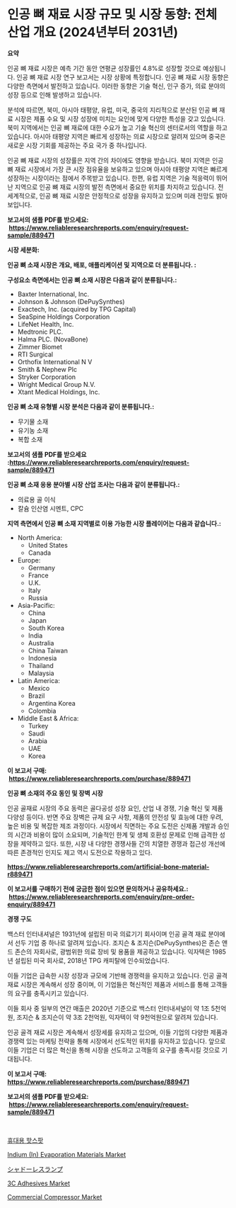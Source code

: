 <p><h1>인공 뼈 재료 시장 규모 및 시장 동향: 전체 산업 개요 (2024년부터 2031년)</h1></p><p><strong>요약</strong></p>
<p><p>인공 뼈 재료 시장은 예측 기간 동안 연평균 성장률인 4.8%로 성장할 것으로 예상됩니다. 인공 뼈 재료 시장 연구 보고서는 시장 상황에 특정합니다. 인공 뼈 재료 시장 동향은 다양한 측면에서 발전하고 있습니다. 이러한 동향은 기술 혁신, 인구 증가, 의료 분야의 성장 등으로 인해 발생하고 있습니다.</p><p>분석에 따르면, 북미, 아시아 태평양, 유럽, 미국, 중국의 지리적으로 분산된 인공 뼈 재료 시장은 제품 수요 및 시장 성장에 미치는 요인에 맞게 다양한 특성을 갖고 있습니다. 북미 지역에서는 인공 뼈 재료에 대한 수요가 높고 기술 혁신의 센터로서의 역할을 하고 있습니다. 아시아 태평양 지역은 빠르게 성장하는 의료 시장으로 알려져 있으며 중국은 새로운 시장 기회를 제공하는 주요 국가 중 하나입니다.</p><p>인공 뼈 재료 시장의 성장률은 지역 간의 차이에도 영향을 받습니다. 북미 지역은 인공 뼈 재료 시장에서 가장 큰 시장 점유율을 보유하고 있으며 아시아 태평양 지역은 빠르게 성장하는 시장이라는 점에서 주목받고 있습니다. 한편, 유럽 지역은 기술 적응력이 뛰어난 지역으로 인공 뼈 재료 시장의 발전 측면에서 중요한 위치를 차지하고 있습니다. 전 세계적으로, 인공 뼈 재료 시장은 안정적으로 성장을 유지하고 있으며 미래 전망도 밝아 보입니다.</p></p>
<p><strong>보고서의 샘플 PDF를 받으세요: &nbsp;<a href="https://www.reliableresearchreports.com/enquiry/request-sample/889471">https://www.reliableresearchreports.com/enquiry/request-sample/889471</a></strong></p>
<p><strong>시장 세분화:</strong></p>
<p><strong> 인공 뼈 소재 시장은 개요, 배포, 애플리케이션 및 지역으로 더 분류됩니다. :</strong></p>
<p><strong>구성요소 측면에서는 인공 뼈 소재 시장은 다음과 같이 분류됩니다.:</strong></p>
<p><ul><li>Baxter International, Inc.</li><li>Johnson & Johnson (DePuySynthes)</li><li>Exactech, Inc. (acquired by TPG Capital)</li><li>SeaSpine Holdings Corporation</li><li>LifeNet Health, Inc.</li><li>Medtronic PLC.</li><li>Halma PLC. (NovaBone)</li><li>Zimmer Biomet</li><li>RTI Surgical</li><li>Orthofix International N V</li><li>Smith & Nephew Plc</li><li>Stryker Corporation</li><li>Wright Medical Group N.V.</li><li>Xtant Medical Holdings, Inc.</li></ul></p>
<p><strong> 인공 뼈 소재 유형별 시장 분석은 다음과 같이 분류됩니다.:</strong></p>
<p><ul><li>무기물 소재</li><li>유기농 소재</li><li>복합 소재</li></ul></p>
<p><strong>보고서의 샘플 PDF를 받으세요 :<a href="https://www.reliableresearchreports.com/enquiry/request-sample/889471">https://www.reliableresearchreports.com/enquiry/request-sample/889471</a></strong></p>
<p><strong> 인공 뼈 소재 응용 분야별 시장 산업 조사는 다음과 같이 분류됩니다.:</strong></p>
<p><ul><li>의료용 골 이식</li><li>칼슘 인산염 시멘트, CPC</li></ul></p>
<p><strong>지역 측면에서 인공 뼈 소재 지역별로 이용 가능한 시장 플레이어는 다음과 같습니다.:</strong></p>
<p><ul>
    <li>
        North America:
        <ul>
            <li>United States</li>
            <li>Canada</li>
        </ul>
    </li>
    <li>
        Europe:
        <ul>
            <li>Germany</li>
            <li>France</li>
            <li>U.K.</li>
            <li>Italy</li>
            <li>Russia</li>
        </ul>
    </li>
    <li>
        Asia-Pacific:
        <ul>
            <li>China</li>
            <li>Japan</li>
            <li>South Korea</li>
            <li>India</li>
            <li>Australia</li>
            <li>China Taiwan</li>
            <li>Indonesia</li>
            <li>Thailand</li>
            <li>Malaysia</li>
        </ul>
    </li>
    <li>
        Latin America:
        <ul>
            <li>Mexico</li>
            <li>Brazil</li>
            <li>Argentina Korea</li>
            <li>Colombia</li>
        </ul>
    </li>
    <li>
        Middle East & Africa:
        <ul>
            <li>Turkey</li>
            <li>Saudi</li>
            <li>Arabia</li>
            <li>UAE</li>
            <li>Korea</li>
        </ul>
    </li>
    </ul></p>
<p><strong>이 보고서 구매: &nbsp;<a href="https://www.reliableresearchreports.com/purchase/889471">https://www.reliableresearchreports.com/purchase/889471</a></strong></p>
<p><strong>인공 뼈 소재의 주요 동인 및 장벽 시장</strong></p>
<p><p>인공 골재료 시장의 주요 동력은 골다공성 성장 요인, 산업 내 경쟁, 기술 혁신 및 제품 다양성 등이다. 반면 주요 장벽은 규제 요구 사항, 제품의 안전성 및 효능에 대한 우려, 높은 비용 및 복잡한 제조 과정이다. 시장에서 직면하는 주요 도전은 신제품 개발과 승인의 시간과 비용이 많이 소요되며, 기술적인 한계 및 생체 호환성 문제로 인해 급격한 성장을 제약하고 있다. 또한, 시장 내 다양한 경쟁사들 간의 치열한 경쟁과 접근성 개선에 따른 존경적인 인지도 제고 역시 도전으로 작용하고 있다.</p></p>
<p><strong><a href="https://www.reliableresearchreports.com/artificial-bone-material-r889471">https://www.reliableresearchreports.com/artificial-bone-material-r889471</a></strong></p>
<p><strong>이 보고서를 구매하기 전에 궁금한 점이 있으면 문의하거나 공유하세요.: &nbsp;<a href="https://www.reliableresearchreports.com/enquiry/pre-order-enquiry/889471">https://www.reliableresearchreports.com/enquiry/pre-order-enquiry/889471</a></strong></p>
<p><strong>경쟁 구도</strong></p>
<p><p>백스터 인터내셔널은 1931년에 설립된 미국 의료기기 회사이며 인공 골격 재료 분야에서 선두 기업 중 하나로 알려져 있습니다. 조지슨 & 조지슨(DePuySynthes)은 존슨 앤드 존슨의 자회사로, 광범위한 의료 장비 및 용품을 제공하고 있습니다. 익자텍은 1985년 설립된 미국 회사로, 2018년 TPG 캐피탈에 인수되었습니다.</p><p>이들 기업은 급속한 시장 성장과 규모에 기반해 경쟁력을 유지하고 있습니다. 인공 골격 재료 시장은 계속해서 성장 중이며, 이 기업들은 혁신적인 제품과 서비스를 통해 고객들의 요구를 충족시키고 있습니다.</p><p>이들 회사 중 일부의 연간 매출은 2020년 기준으로 백스터 인터내셔널이 약 1조 5천억원, 조지슨 & 조지슨이 약 3조 2천억원, 익자텍이 약 9천억원으로 알려져 있습니다. </p><p>인공 골격 재료 시장은 계속해서 성장세를 유지하고 있으며, 이들 기업의 다양한 제품과 경쟁력 있는 마케팅 전략을 통해 시장에서 선도적인 위치를 유지하고 있습니다. 앞으로 이들 기업은 더 많은 혁신을 통해 시장을 선도하고 고객들의 요구를 충족시킬 것으로 기대됩니다.</p></p>
<p><strong>이 보고서 구매: &nbsp; <a href="https://www.reliableresearchreports.com/purchase/889471">https://www.reliableresearchreports.com/purchase/889471</a></strong></p>
<p><strong>보고서의 샘플 PDF를 받으세요: &nbsp;<a href="https://www.reliableresearchreports.com/enquiry/request-sample/889471">https://www.reliableresearchreports.com/enquiry/request-sample/889471</a></strong><strong></strong></p>
<p>&nbsp;</p>
<p><p><a href="https://github.com/crfsywufhm81415/Market-Research-Report-List-1/blob/main/525631123415.md">휴대용 핫스팟</a></p><p><a href="https://www.linkedin.com/pulse/global-indium-evaporation-materials-market-size-trends-c7jhc?trackingId=0wORQjYS0hZfK0E5yr1FjQ%3D%3D">Indium (In) Evaporation Materials Market</a></p><p><a href="https://github.com/cnnriuez22368/Market-Research-Report-List-1/blob/main/945873324519.md">シャドーレスランプ</a></p><p><a href="https://www.linkedin.com/pulse/3c-adhesives-market-furnish-information-size-share-dynamics-m1myc?trackingId=3YPSpycfwfD0FIUQf2hQnw%3D%3D">3C Adhesives Market</a></p><p><a href="https://github.com/jsmusil/Market-Research-Report-List-2/blob/main/commercial-compressor-market.md">Commercial Compressor Market</a></p></p>